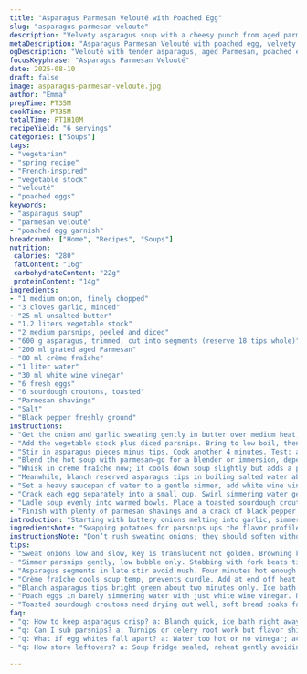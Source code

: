 ```yaml
---
title: "Asparagus Parmesan Velouté with Poached Egg"
slug: "asparagus-parmesan-veloute"
description: "Velvety asparagus soup with a cheesy punch from aged parmesan. Poached eggs sit on toasted sourdough croutons, creating a contrast of creamy and crisp. Tender asparagus heads finish the dish with a touch of freshness. Chicken broth is swapped for vegetable stock to lighten flavors, potatoes replaced with parsnips for earthier undertones. White wine vinegar sharpens poaching water; crème fraîche adds a subtle tang. Timings flexible, relying on texture cues from tender asparagus and softly set eggs. Ideal for a spring gathering or a cozy starter. Six servings."
metaDescription: "Asparagus Parmesan Velouté with poached egg, velvety spring soup thickened with parmesan, blanched asparagus tips, toasted sourdough, and softly set eggs for six servings."
ogDescription: "Velouté with tender asparagus, aged Parmesan, poached eggs on toasted sourdough, a touch of crème fraîche and vinegar-poached whites; layered with texture and depth."
focusKeyphrase: "Asparagus Parmesan Velouté"
date: 2025-08-10
draft: false
image: asparagus-parmesan-veloute.jpg
author: "Emma"
prepTime: PT35M
cookTime: PT35M
totalTime: PT1H10M
recipeYield: "6 servings"
categories: ["Soups"]
tags:
- "vegetarian"
- "spring recipe"
- "French-inspired"
- "vegetable stock"
- "velouté"
- "poached eggs"
keywords:
- "asparagus soup"
- "parmesan velouté"
- "poached egg garnish"
breadcrumb: ["Home", "Recipes", "Soups"]
nutrition: 
 calories: "280"
 fatContent: "16g"
 carbohydrateContent: "22g"
 proteinContent: "14g"
ingredients:
- "1 medium onion, finely chopped"
- "3 cloves garlic, minced"
- "25 ml unsalted butter"
- "1.2 liters vegetable stock"
- "2 medium parsnips, peeled and diced"
- "600 g asparagus, trimmed, cut into segments (reserve 18 tips whole)"
- "200 ml grated aged Parmesan"
- "80 ml crème fraîche"
- "1 liter water"
- "30 ml white wine vinegar"
- "6 fresh eggs"
- "6 sourdough croutons, toasted"
- "Parmesan shavings"
- "Salt"
- "Black pepper freshly ground"
instructions:
- "Get the onion and garlic sweating gently in butter over medium heat; don't rush—onions soften to translucent, not browned. Smell that sweet onion scent filling the kitchen? Good."
- "Add the vegetable stock plus diced parsnips. Bring to low boil, then drop heat and let it bubble softly. Parsnips should be fork-tender in about 18 minutes. Watch, no stirring too much or you’ll disturb the delicate tuber."
- "Stir in asparagus pieces minus tips. Cook another 4 minutes. Test: asparagus should break with slight resistance, not mush."
- "Blend the hot soup with parmesan—go for a blender or immersion, depending on patience. I like chunk-free, so run through a fine sieve if you want silky smooth."
- "Whisk in crème fraîche now; it cools down soup slightly but adds a pleasant tart creaminess. Salt and pepper; taste as you go."
- "Meanwhile, blanch reserved asparagus tips in boiling salted water about 2 minutes till bright green and tender-crisp. Shock in ice water immediately to halt cooking and keep color sharp. Drain well."
- "Set a heavy saucepan of water to a gentle simmer, add white wine vinegar. Bring to a barely-there simmer. Important: water should not boil violently or you’ll shred your eggs."
- "Crack each egg separately into a small cup. Swirl simmering water gently, slide egg in carefully. Poach until whites set but yolks wiggle — roughly 3-4 minutes. Remove with slotted spoon; drain on paper towel. Keep warm."
- "Ladle soup evenly into warmed bowls. Place a toasted sourdough crouton in center of each dish. Top with poached egg. Arrange blanched asparagus tips around for texture contrast."
- "Finish with plenty of parmesan shavings and a crack of black pepper. Serve immediately."
introduction: "Starting with buttery onions melting into garlic, simmering earthy parsnips and asparagus pieces. The aroma fills the kitchen, hazy steam clouds. Parmesan melts in, thickens smooth, silky elegance. Blanched asparagus tips—vibrant, tender, chilled crisp by ice; those color and snap details matter. Poaching eggs is a dance—vinegar tang tightens whites, water just at shimmer to cradle them gently. Eggs resting on toasted sourdough, rustic crunchy counterpoint to soft yolk and velvety soup slurps. The tang of crème fraîche cuts richness without cloying; a pinch of black pepper wakes the dish. An unfussy, layered bowl. The magic is in timing and feel, not a watch."
ingredientsNote: "Swapping potatoes for parsnips ups the flavor profile with subtle sweetness and depth, but any root veggie can substitute—turnips or even celeriac, if you’re adventurous. Skip chicken stock for vegetable to keep it light and vegetarian friendly, though richer stocks suit heavier appetites. Crème fraîche is easier to temper in the soup than heavy cream—if you only have cream, reduce heat before adding or risk curdling. Parmesan is critical; opt for a good aged wedge rather than pregrated powder. Sourdough croutons hold up better under the soup’s weight than softer breads; dry them out thoroughly or they’ll soak too fast. For vinegar, white wine vinegar lends finesse—avoid malt or balsamic here."
instructionsNote: "Don’t rush sweating onions; they should soften without browning or becoming bitter. Parsnips need gentle simmering until fork tender—stick a knife in, test for softness rather than relying on time. Adding asparagus tips later helps keep them firm, visually distinct, and texturally vivid rather than mushy alongside the puree. Blanching followed by an ice bath locks their color and crunch. Poaching eggs demands patience: the water temperature’s crucial—no boil. Vinegar helps whites coagulate but a sharp bite can get lost if overused. Swirling creates a gentle vortex to wrap whites neatly around yolks—skip swirl, get ragged edges. Toasted sourdough croutons balance textures and soak but hold shape only briefly, so assemble just before serving. Parmesan shavings for finish—not in soup—add that rustic sharp burst when bitten through."
tips:
- "Sweat onions low and slow, key is translucent not golden. Browning kills mild sweetness. Garlic follows fast; don’t let it burn. Butter’s gentle melt lets aromatics bloom without stress. Smell changes slowly, subtle but reliable."
- "Simmer parsnips gently, low bubble only. Stabbing with fork beats timer; softness varies. Over stirring breaks them down. Keep fragile and structured. Parsnips add earth, sweeter than potato, so adjust salt more cautiously."
- "Asparagus segments in late stir avoid mush. Four minutes hot enough but check bite; slight resistance means not mush, texture alive. Blend fully, then sieve if feeling coarse. Parmesan needs dissolved fully to thicken without grain."
- "Crème fraîche cools soup temp, prevents curdle. Add at end off heat or very low heat. Heavy cream demands tempering; sprinkle in slow or separate whisking. Salt and pepper last, taste in stages — Parmesan levels vary."
- "Blanch asparagus tips bright green about two minutes only. Ice bath shock crucial; locks crunch and color sharpness. Drain thoroughly or dilute soup hot later, watery tips kill texture contrast. Store tips cold till use."
- "Poach eggs in barely simmering water with just white wine vinegar. No boil, no ripples or eggs fall apart. Swirl water gently pre-drop wraps whites cleanly; no swirl means ragged edges but yolk intact. Timing precise 3-4 min whites set, yolks soft."
- "Toasted sourdough croutons need drying out well; soft bread soaks fast and collapses under warm soup. Toast not burn, but thoroughly crisp then cool. Assemble bowls last minute or croutons lose crunch quickly. Parmesan shavings go on top, dry sharp bursts separate from soup."
faq:
- "q: How to keep asparagus crisp? a: Blanch quick, ice bath right away. No overcook or mush. Drain well before plating. Cold stops cooking. Mild salt in water helps color."
- "q: Can I sub parsnips? a: Turnips or celery root work but flavor shifts. Parsnips sweeter, earthier. Potatoes possible but less depth. Adjust salt, expect difference not flaw."
- "q: What if egg whites fall apart? a: Water too hot or no vinegar; acid firms whites fast. Simmer not boil critical. Gentle swirl helps wrap whites tight. Don’t overcrowd pot."
- "q: How store leftovers? a: Soup fridge sealed, reheat gently avoiding boil. Eggs best fresh but peeled hard-cooked keep short term. Croutons store separate, toast again if soggy."

---
```

